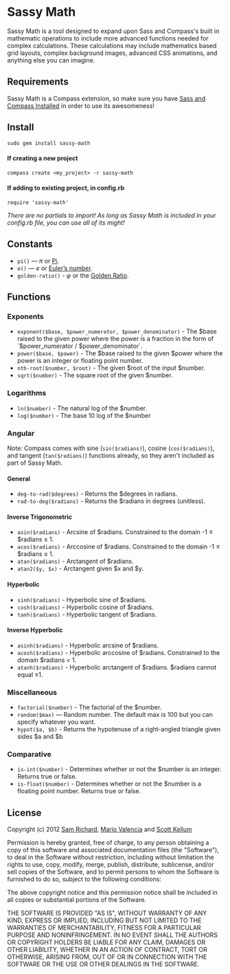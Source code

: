 # Sassy Math

Sassy Math is a tool designed to expand upon Sass and Compass's built in mathematic operations to include more advanced functions needed for complex calculations. These calculations may include mathematics based grid layouts, complex background images, advanced CSS animations, and anything else you can imagine.

## Requirements

Sassy Math is a Compass extension, so make sure you have [Sass and Compass Installed](http://compass-style.org/install/) in order to use its awesomeness!

## Install

`sudo gem install sassy-math`

#### If creating a new project
`compass create <my_project> -r sassy-math`

#### If adding to existing project, in config.rb
`require 'sassy-math'`

*There are no partials to import! As long as Sassy Math is included in your config.rb file, you can use all of its might!*

## Constants

* `pi()` — _π_ or [Pi](http://en.wikipedia.org/wiki/Pi).
* `e()` — _e_ or [Euler’s number](http://en.wikipedia.org/wiki/E_(mathematical_constant)).
* `golden-ratio()` - _φ_ or the [Golden Ratio](http://en.wikipedia.org/wiki/Golden_ratio).

## Functions

### Exponents
* `exponent($base, $power_numerator, $power_denominator)` - The $base raised to the given power where the power is a fraction in the form of `$power_numerator / $power_denominator`.
* `power($base, $power)` - The $base raised to the given $power where the power is an integer or floating point number.
* `nth-root($number, $root)` - The given $root of the input $number.
* `sqrt($number)` - The square root of the given $number.

### Logarithms
* `ln($number)` - The natural log of the $number.
* `log($number)` - The base 10 log of the $number

### Angular
Note: Compass comes with sine (`sin($radians)`), cosine (`cos($radians)`), and tangent (`tan($radians)`) functions already, so they aren't included as part of Sassy Math.

#### General

* `deg-to-rad($degrees)` - Returns the $degrees in radians.
* `rad-to-deg($radians)` - Returns the $radians in degrees (unitless).

#### Inverse Trigonometric

* `asin($radians)` - Arcsine of $radians. Constrained to the domain -1 ≤ $radians ≤ 1.
* `acos($radians)` - Arccosine of $radians. Constrained to the domain -1 ≤ $radians ≤ 1.
* `atan($radians)` - Arctangent of $radians.
* `atan2($y, $x)` - Arctangent given $x and $y.

#### Hyperbolic

* `sinh($radians)` - Hyperbolic sine of $radians.
* `cosh($radians)` - Hyperbolic cosine of $radians.
* `tanh($radians)` - Hyperbolic tangent of $radians.

#### Inverse Hyperbolic

* `asinh($radians)` - Hyperbolic arcsine of $radians.
* `acosh($radians)` - Hyperbolic arccosine of $radians. Constrained to the domain $radians < 1.
* `atanh($radians)` - Hyperbolic arctangent of $radians. $radians cannot equal ±1.

### Miscellaneous
* `factorial($number)` - The factorial of the $number.
* `random($max)` — Random number. The default max is 100 but you can specify whatever you want.
* `hypot($a, $b)` - Returns the hypotenuse of a right-angled triangle given sides $a and $b

### Comparative
* `is-int($number)` - Determines whether or not the $number is an integer. Returns true or false.
* `is-float($number)` - Determines whether or not the $number is a floating point number. Returns true or false.


## License

Copyright (c) 2012 [Sam Richard](https://github.com/Snugug), [Mario Valencia](https://github.com/sultancillo) and [Scott Kellum](https://github.com/scottkellum)

Permission is hereby granted, free of charge, to any person obtaining a copy of this software and associated documentation files (the "Software"), to deal in the Software without restriction, including without limitation the rights to use, copy, modify, merge, publish, distribute, sublicense, and/or sell copies of the Software, and to permit persons to whom the Software is furnished to do so, subject to the following conditions:

The above copyright notice and this permission notice shall be included in all copies or substantial portions of the Software.

THE SOFTWARE IS PROVIDED "AS IS", WITHOUT WARRANTY OF ANY KIND, EXPRESS OR IMPLIED, INCLUDING BUT NOT LIMITED TO THE WARRANTIES OF MERCHANTABILITY, FITNESS FOR A PARTICULAR PURPOSE AND NONINFRINGEMENT. IN NO EVENT SHALL THE AUTHORS OR COPYRIGHT HOLDERS BE LIABLE FOR ANY CLAIM, DAMAGES OR OTHER LIABILITY, WHETHER IN AN ACTION OF CONTRACT, TORT OR OTHERWISE, ARISING FROM, OUT OF OR IN CONNECTION WITH THE SOFTWARE OR THE USE OR OTHER DEALINGS IN THE SOFTWARE. 
